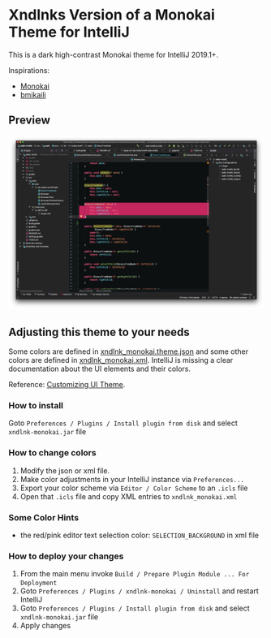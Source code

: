 # Xndlnks Version of a Monokai Theme for IntelliJ

This is a dark high-contrast Monokai theme for IntelliJ 2019.1+.

Inspirations:
- [Monokai](https://www.monokai.nl/)
- [bmikaili](https://github.com/bmikaili/intellij-monocai-theme)

## Preview

![](preview.png)

## Adjusting this theme to your needs

Some colors are defined in [xndlnk_monokai.theme.json](resources/META-INF/xndlnk_monokai.theme.json) and some other colors are defined in [xndlnk_monokai.xml](resources/META-INF/xndlnk_monokai.xml). IntelliJ is missing a clear documentation about the UI elements and their colors.

Reference: [Customizing UI Theme](http://www.jetbrains.org/intellij/sdk/docs/reference_guide/ui_themes/themes_customize.html).

### How to install

Goto `Preferences / Plugins / Install plugin from disk` and select `xndlnk-monokai.jar` file

### How to change colors

1. Modify the json or xml file.
2. Make color adjustments in your IntelliJ instance via `Preferences...`
3. Export your color scheme via `Editor / Color Scheme` to an `.icls` file
4. Open that `.icls` file and copy XML entries to `xndlnk_monokai.xml`

### Some Color Hints

- the red/pink editor text selection color: `SELECTION_BACKGROUND` in xml file

### How to deploy your changes

1. From the main menu invoke `Build / Prepare Plugin Module ... For Deployment`
2. Goto `Preferences / Plugins / xndlnk-monokai / Uninstall` and restart IntelliJ
3. Goto `Preferences / Plugins / Install plugin from disk` and select `xndlnk-monokai.jar` file
4. Apply changes
